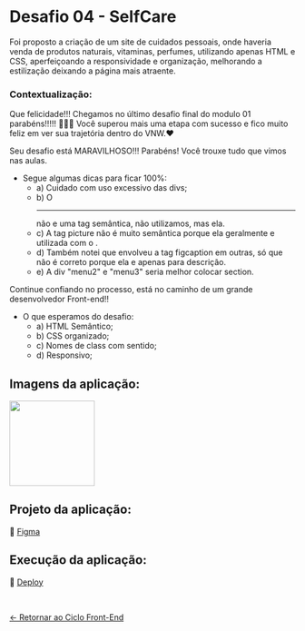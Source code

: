 # Desafio 04 - SelfCare

Foi proposto a criação de um site de cuidados pessoais, onde haveria venda de produtos naturais, vitaminas, perfumes, utilizando apenas HTML e CSS, aperfeiçoando a responsividade e organização, melhorando a estilização deixando a página mais atraente.

### Contextualização:

Que felicidade!!! Chegamos no último desafio final do modulo 01 parabéns!!!!! 🥳🥳🥳
Você superou mais uma etapa com sucesso e fico muito feliz em ver sua trajetória dentro do VNW.❤

Seu desafio está MARAVILHOSO!!! Parabéns! Você trouxe tudo que vimos nas aulas.
- Segue algumas dicas para ficar 100%:
  - a) Cuidado com uso excessivo das divs;
  - b) O <hr> não e uma tag semântica, não utilizamos, mas ela.
  - c) A tag picture não é muito semântica porque ela geralmente e utilizada com o  <source>.
  - d) Também notei que envolveu a tag figcaption em outras, só que não é correto porque ela e apenas para descrição.
  - e) A div "menu2" e "menu3" seria melhor colocar section.

Continue confiando no processo, está no caminho de um grande desenvolvedor Front-end!!
- O que esperamos do desafio:
  - a) HTML Semântico;
  - b) CSS organizado;
  - c) Nomes de class com sentido;
  - d) Responsivo;

## Imagens da aplicação:

<div align="left">
 <img src="https://i.imgur.com/e7LtAiH.png" height="150" />
</div>

## Projeto da aplicação:

📌 [Figma](https://www.figma.com/design/gBNUzUtLnts1Tm29WO2YNk/Desafio-Final-(Copy)?m=auto&fuid=1095694482153874605)

## Execução da aplicação:

📌 [Deploy]()

 <br>
 
[<- Retornar ao Ciclo Front-End](https://github.com/GilvanPOliveira/VaiNaWeb/tree/main/CicloFrontEnd)

